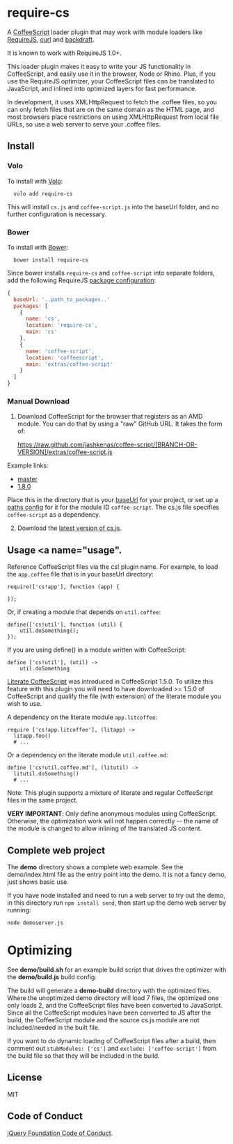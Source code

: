 # require-cs

A [CoffeeScript](http://jashkenas.github.com/coffee-script/) loader plugin
that may work with module loaders like [RequireJS](http://requirejs.org),
[curl](https://github.com/unscriptable/curl) and
[backdraft](http://bdframework.org/bdLoad/docs/bdLoad-tutorial/bdLoad-tutorial.html).

It is known to work with RequireJS 1.0+.

This loader plugin makes it easy to write your JS functionality in CoffeeScript,
and easily use it in the browser, Node or Rhino. Plus, if you use the RequireJS
optimizer, your CoffeeScript files can be translated to JavaScript, and inlined
into optimized layers for fast performance.

In development, it uses XMLHttpRequest to fetch the .coffee files, so you can only
fetch files that are on the same domain as the HTML page, and most browsers place
restrictions on using XMLHttpRequest from local file URLs, so use a web server to
serve your .coffee files.

## Install <a name="install"></a>

### Volo

To install with [Volo](http://volojs.org):

```
  volo add require-cs
```

This will install `cs.js` and `coffee-script.js` into the baseUrl folder, and no further configuration is necessary.

### Bower

To install with [Bower](http://bower.io/):

```
  bower install require-cs
```

Since bower installs `require-cs` and `coffee-script` into separate folders, add the following RequireJS [package configuration](http://requirejs.org/docs/api.html#packages):

```javascript
{
  baseUrl: '..path_to_packages..'
  packages: [
    {
      name: 'cs',
      location: 'require-cs',
      main: 'cs'
    },
    {
      name: 'coffee-script',
      location: 'coffeescript',
      main: 'extras/coffee-script'
    }
  ]
}
```

### Manual Download

1) Download CoffeeScript for the browser that registers as an AMD module. You
can do that by using a "raw" GitHub URL. It takes the form of:

    https://raw.github.com/jashkenas/coffee-script/[BRANCH-OR-VERSION]/extras/coffee-script.js

Example links:

* [master](https://raw.github.com/jashkenas/coffee-script/master/extras/coffee-script.js)
* [1.8.0](https://raw.github.com/jashkenas/coffee-script/1.8.0/extras/coffee-script.js)

Place this in the directory that is your
[baseUrl](http://requirejs.org/docs/api.html#config-baseUrl) for your project,
or set up a [paths config](http://requirejs.org/docs/api.html#config-paths)
for it for the module ID `coffee-script`. The cs.js file specifies `coffee-script`
as a dependency.

2) Download the [latest version of cs.js](https://raw.github.com/jrburke/require-cs/latest/cs.js).

## Usage <a name="usage".</a>

Reference CoffeeScript files via the cs! plugin name. For example, to load
the `app.coffee` file that is in your baseUrl directory:

    require(['cs!app'], function (app) {

    });

Or, if creating a module that depends on `util.coffee`:

    define(['cs!util'], function (util) {
        util.doSomething();
    });

If you are using define() in a module written with CoffeeScript:

    define ['cs!util'], (util) ->
        util.doSomething

[Literate CoffeeScript](http://coffeescript.org/#literate) was introduced in CoffeeScript 1.5.0.
To utilize this feature with this plugin you will need to have downloaded >= 1.5.0
of CoffeeScript and qualify the file (with extension) of the literate module you wish to use.

A dependency on the literate module `app.litcoffee`:

    require ['cs!app.litcoffee'], (litapp) ->
      litapp.foo()
      # ...

Or a dependency on the literate module `util.coffee.md`:

    define ['cs!util.coffee.md'], (litutil) ->
      litutil.doSomething()
      # ...

Note: This plugin supports a mixture of literate and regular CoffeeScript files in the
same project.

**VERY IMPORTANT**: Only define anonymous modules using CoffeeScript. Otherwise,
the optimization work will not happen correctly -- the name of the module is changed
to allow inlining of the translated JS content.

## Complete web project <a name="demo"></a>

The **demo** directory shows a complete web example. See the demo/index.html file
as the entry point into the demo. It is not a fancy demo, just shows basic use.

If you have node installed and need to run a web server to try out the demo,
in this directory run `npm install send`, then start up the demo web server
by running:

    node demoserver.js

# Optimizing <a name="optimizing"></a>

See **demo/build.sh** for an example build script that drives the optimizer with
the **demo/build.js** build config.

The build will generate a **demo-build** directory with the optimized files. Where
the unoptimized demo directory will load 7 files, the optimized one only loads 2,
and the CoffeeScript files have been converted to JavaScript. Since all the CoffeeScript
modules have been converted to JS after the build, the CoffeeScript module and
the source cs.js module are not included/needed in the built file.

If you want to do dynamic loading of CoffeeScript files after a build, then
comment out `stubModules: ['cs']` and `exclude: ['coffee-script']` from the build
file so that they will be included in the build.

## License

MIT

## Code of Conduct

[jQuery Foundation Code of Conduct](https://jquery.org/conduct/).
